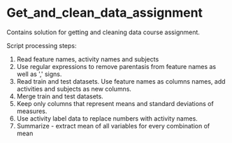 # Get_and_clean_data_assignment
Contains solution for getting and cleaning data course assignment.

Script processing steps:

1. Read feature names, activity names and subjects
2. Use regular expressions to remove parentasis from feature names as well as ',' signs.
3. Read train and test datasets. Use feature names as columns names, add activities and subjects as new columns.
4. Merge train and test datasets.
5. Keep only columns that represent means and standard deviations of measures.
6. Use activity label data to replace numbers with activity names.
7. Summarize - extract mean of all variables for every combination of mean 

